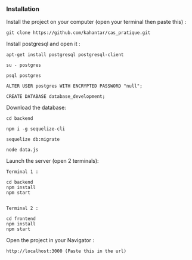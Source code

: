 
### Installation

Install the project on your computer (open your terminal then paste this) :
```
git clone https://github.com/kahantar/cas_pratique.git
```

Install postgresql and open it :
```
apt-get install postgresql postgresql-client

su - postgres

psql postgres

ALTER USER postgres WITH ENCRYPTED PASSWORD "null";

CREATE DATABASE database_development;

```

Download the database:
```
cd backend

npm i -g sequelize-cli

sequelize db:migrate

node data.js

```

Launch the server (open 2 terminals):
```
Terminal 1 :

cd backend
npm install
npm start


Terminal 2 :

cd frontend
npm install
npm start
```

Open the project in your Navigator :
```
http://localhost:3000 (Paste this in the url)
```
